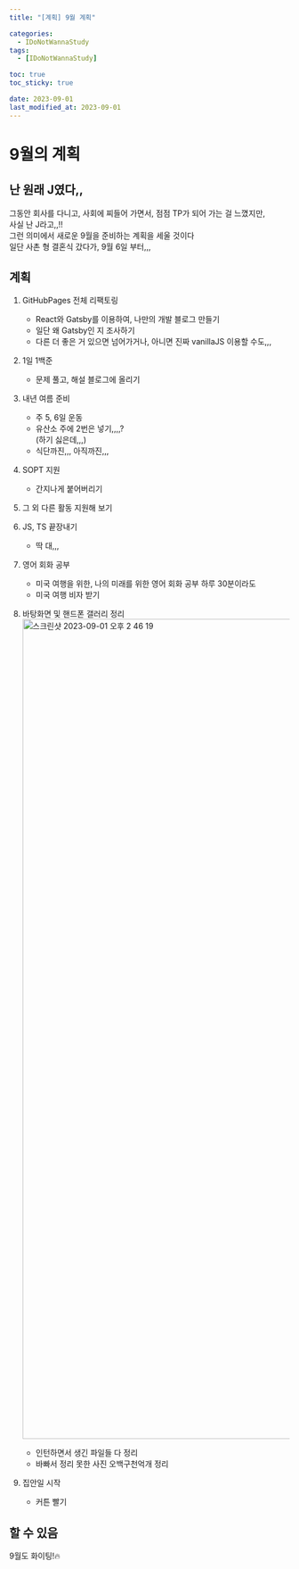 ```yaml
---
title: "[계획] 9월 계획"

categories:
  - IDoNotWannaStudy
tags:
  - [IDoNotWannaStudy]

toc: true
toc_sticky: true

date: 2023-09-01
last_modified_at: 2023-09-01
---
```


# 9월의 계획

## 난 원래 J였다,,

그동안 회사를 다니고, 사회에 찌들어 가면서, 점점 TP가 되어 가는 걸 느꼈지만,  
사실 난 J라고,,!!  
그런 의미에서 새로운 9월을 준비하는 계획을 세울 것이다  
일단 사촌 형 결혼식 갔다가, 9월 6일 부터,,,

## 계획

1. GitHubPages 전체 리팩토링

   - React와 Gatsby를 이용하여, 나만의 개발 블로그 만들기
   - 일단 왜 Gatsby인 지 조사하기
   - 다른 더 좋은 거 있으면 넘어가거나, 아니면 진짜 vanillaJS 이용할 수도,,,

2. 1일 1백준

   - 문제 풀고, 해설 블로그에 올리기

3. 내년 여름 준비

   - 주 5, 6일 운동
   - 유산소 주에 2번은 넣기,,,,?  
     (하기 싫은데,,,)
   - 식단까진,,, 아직까진,,,

4. SOPT 지원

   - 간지나게 붙어버리기

5. 그 외 다른 활동 지원해 보기

6. JS, TS 끝장내기

   - 딱 대,,,

7. 영어 회화 공부

   - 미국 여행을 위한, 나의 미래를 위한 영어 회화 공부 하루 30분이라도
   - 미국 여행 비자 받기

8. 바탕화면 및 핸드폰 갤러리 정리  
   <img width="1470" alt="스크린샷 2023-09-01 오후 2 46 19" src="https://github.com/eonseok-jeon/test_electron-vite/assets/121864459/8921c42c-5a4b-49e0-971d-63e1c02c7bba">

   - 인턴하면서 생긴 파일들 다 정리
   - 바빠서 정리 못한 사진 오백구천억개 정리

9. 집안일 시작
   - 커튼 빨기

## 할 수 있음

9월도 화이팅!🔥
